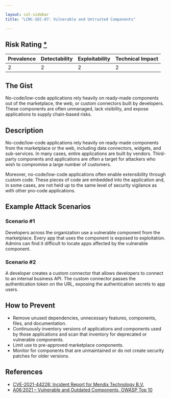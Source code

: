 ```yaml
---

layout: col-sidebar
title: "LCNC-SEC-07: Vulnerable and Untrusted Components"

---
```


## Risk Rating [*](https://owasp.org/www-project-top-ten/2017/Note_About_Risks)

| Prevalence | Detectability | Exploitability | Technical Impact |
| --- | --- | --- | --- |
| 2 | 2 | 2 | 2 |

## The Gist

No-code/low-code applications rely heavily on ready-made components out of the marketplace, the web, or custom connectors built by developers.
These components are often unmanaged, lack visibility, and expose applications to supply chain-based risks. 

## Description

No-code/low-code applications rely heavily on ready-made components from the marketplace or the web, including data connectors, widgets, and sub-services. 
In many cases, entire applications are built by vendors. 
Third-party components and applications are often a target for attackers who wish to compromise a large number of customers.

Moreover, no-code/low-code applications often enable extensibility through custom code. 
These pieces of code are embedded into the application and, in some cases, are not held up to the same level of security vigilance as with other pro-code applications. 

## Example Attack Scenarios

### Scenario #1

Developers across the organization use a vulnerable component from the marketplace.
Every app that uses the component is exposed to exploitation.
Admins can find it difficult to locate apps affected by the vulnerable component.

### Scenario #2

A developer creates a custom connector that allows developers to connect to an internal business API.
The custom connector passes the authentication token on the URL, exposing the authentication secrets to app users.

## How to Prevent

- Remove unused dependencies, unnecessary features, components, files, and documentation.
- Continuously inventory versions of applications and components used by those applications and scan that inventory for deprecated or vulnerable components.
- Limit use to pre-approved marketplace components.
- Monitor for components that are unmaintained or do not create security patches for older versions.

## References

- [CVE-2021-44228: Incident Report for Mendix Technology B.V.](https://status.mendix.com/incidents/8j5043my610c)
- [A06:2021 – Vulnerable and Outdated Components, OWASP Top 10](https://owasp.org/Top10/A06_2021-Vulnerable_and_Outdated_Components/)